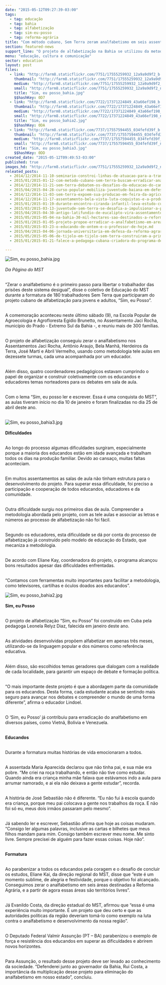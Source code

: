 ```yaml
---
date: "2015-05-12T09:27:39-03:00"
tags:
  - tag: educação
  - tag: bahia
  - tag: alfabetização
  - tag: sim-eu-posso
  - tag: reforma-agrária
title: "Com método cubano, Sem Terra zeram analfabetismo em seis assentamentos"
section: featured-news
support_line: "O projeto de alfabetização na Bahia se utilizou da metodologia das tele aulas em dezessete turmas, cada uma acompanhada por um educador."
menu: "educação, cultura e comunicação"
sector: education
layout: post
files:
  - link: "http://farm8.staticflickr.com/7751/17555259932_12a9a9d9f2_b.jpg"
    thumbnail: "http://farm8.staticflickr.com/7751/17555259932_12a9a9d9f2_t.jpg"
    medium: "http://farm8.staticflickr.com/7751/17555259932_12a9a9d9f2_z.jpg"
    small: "http://farm8.staticflickr.com/7751/17555259932_12a9a9d9f2_n.jpg"
    title: "Sim, eu posso_bahia.jpg"
    $$hashKey: 0D7
  - link: "http://farm8.staticflickr.com/7722/17371224849_43a66ef198_b.jpg"
    thumbnail: "http://farm8.staticflickr.com/7722/17371224849_43a66ef198_t.jpg"
    medium: "http://farm8.staticflickr.com/7722/17371224849_43a66ef198_z.jpg"
    small: "http://farm8.staticflickr.com/7722/17371224849_43a66ef198_n.jpg"
    title: "Sim, eu posso_bahia2.jpg"
    $$hashKey: 0DA
  - link: "http://farm8.staticflickr.com/7737/17557594455_034fefd39f_b.jpg"
    thumbnail: "http://farm8.staticflickr.com/7737/17557594455_034fefd39f_t.jpg"
    medium: "http://farm8.staticflickr.com/7737/17557594455_034fefd39f_z.jpg"
    small: "http://farm8.staticflickr.com/7737/17557594455_034fefd39f_n.jpg"
    title: "Sim, eu posso_bahia3.jpg"
    $$hashKey: 0DD
created_date: "2015-05-12T09:49:53-03:00"
published: true
images_hd: "http://farm8.staticflickr.com/7751/17555259932_12a9a9d9f2_n.jpg"
releated_posts:
  - 2014/12/2014-11-10-seminario-constroi-linhas-de-atuacao-para-a-transicao-agroecologica-na-bahia.md
  - 2015/01/2015-01-12-com-metodo-cubano-sem-terra-buscam-erradicar-analfabetismo-no-sul-da-bahia.md
  - 2014/12/2014-11-21-sem-terra-debatem-os-desafios-da-educacao-do-campo-e-da-agroecologia.md
  - 2015/04/2015-04-28-curso-popular-mobiliza-juventude-baiana-em-defesa-da-transformacao-social.md
  - 2014/12/2014-11-03-sem-terra-expoem-sua-producao-em-feira-da-agricultura-familiar.md
  - 2014/12/2014-11-17-assentamento-bela-vista-luta-coquistas-e-a-producao-agroecologica.md
  - 2015/01/2015-01-19-durante-encontro-ciranda-infantil-leva-estudo-cultura-e-diversao-aos-sem-terrinha.md
  - 2015/03/2015-03-13-juventude-sem-terra-se-desafia-a-impulsionar-a-participacao-na-luta-pela-reforma-agraria.md
  - 2015/04/2015-04-30-antigo-latifundio-de-eucalipto-vira-assentamento-agroecologico.md
  - 2015/05/2015-05-04-na-bahia-30-mil-hectares-sao-destinados-a-reforma-agraria.md
  - 2015/01/2015-01-05-projeto-propoe-erradicar-o-analfabetismo-em-areas-do-mst-na-bahia.md
  - 2015/03/2015-03-23-o-educando-de-ontem-e-o-professor-de-hoje.md
  - 2015/04/2015-04-06-jornada-universitaria-em-defesa-da-reforma-agraria-aproxima-academia-da-luta-pela-terra.md
  - 2015/05/2015-05-06-de-tijolo-em-tijolo-sem-terra-construiram-a-primeira-escola-do-campo.md
  - 2015/01/2015-01-21-falece-a-pedagoga-cubana-criadora-do-programa-de-alfabetizacao-sim-eu-posso.md

---
```

<p><img alt="Sim, eu posso_bahia.jpg" src="http://farm8.staticflickr.com/7751/17555259932_12a9a9d9f2_b.jpg" /><br />
<br />
<em>Da P&aacute;gina do MST</em></p>

<p><br />
&ldquo;Zerar o analfabetismo &eacute; o primeiro passo para libertar o trabalhador das pris&otilde;es deste sistema desigual&rdquo;, disse o coletivo de Educa&ccedil;&atilde;o do MST durante a formatura de 180 trabalhadores Sem Terra que participaram do projeto cubano de alfabetiza&ccedil;&atilde;o para jovens e adultos, &ldquo;Sim, eu Posso&rdquo;.</p>

<p><br />
A comemora&ccedil;&atilde;o aconteceu neste &uacute;ltimo s&aacute;bado (9), na Escola Popular de Agroecologia e Agrofloresta Eg&iacute;dio Brunetto, no Assentamento Jaci Rocha, munic&iacute;pio do Prado - Extremo Sul da Bahia -, e reuniu mais de 300 fam&iacute;lias.</p>

<p><br />
O projeto de alfabetiza&ccedil;&atilde;o conseguiu zerar o analfabetismo nos Assentamentos Jaci Rocha, Ant&ocirc;nio Araujo, Bela Manh&atilde;, Herdeiros da Terra, Jos&eacute; Mart&iacute; e Abril Vermelho, usando como metodologia tele aulas em dezessete turmas, cada uma acompanhada por um educador.</p>

<p><br />
Al&eacute;m disso, quatro coordenadores pedag&oacute;gicos estavam cumprindo o papel de organizar e construir coletivamente com os educandos e educadores temas norteadores para os debates em sala de aula.</p>

<p><br />
Com o lema &ldquo;Sim, eu posso ler e escrever. Essa &eacute; uma conquista do MST&rdquo;, as aulas tiveram in&iacute;cio no dia 10 de janeiro e foram finalizadas no dia 25 de abril deste ano.<br />
&nbsp;</p>

<p><img alt="Sim, eu posso_bahia3.jpg" src="http://farm8.staticflickr.com/7737/17557594455_034fefd39f_b.jpg" /><br />
<br />
<strong>Dificuldades</strong></p>

<p><br />
Ao longo do processo algumas dificuldades surgiram, especialmente porque a maioria dos educandos est&atilde;o em idade avan&ccedil;ada e trabalham todos os dias na produ&ccedil;&atilde;o familiar. Devido ao cansa&ccedil;o, muitas faltas aconteciam.</p>

<p><br />
Em muitos assentamentos as salas de aula n&atilde;o tinham estrutura para o desenvolvimento do projeto. Para superar essa dificuldade, foi preciso a participa&ccedil;&atilde;o e coopera&ccedil;&atilde;o de todos educandos, educadores e da comunidade.</p>

<p><br />
Outra dificuldade surgiu nos primeiros dias de aula. Compreender a metodologia abordada pelo projeto, com as tele aulas e associar as letras e n&uacute;meros ao processo de alfabetiza&ccedil;&atilde;o n&atilde;o foi f&aacute;cil.</p>

<p><br />
Segundo os educadores, esta dificuldade se d&aacute; por conta do processo de alfabetiza&ccedil;&atilde;o j&aacute; constru&iacute;do pelo modelo de educa&ccedil;&atilde;o do Estado, que mecaniza a metodologia.</p>

<p><br />
De acordo com Eliane Kay, coordenadora do projeto, o programa alcan&ccedil;ou bons resultados apesar das dificuldades enfrentadas.</p>

<p><br />
&ldquo;Contamos com ferramentas muito importantes para facilitar a metodologia, como televisores, cartilhas e &oacute;culos doados aos educandos&rdquo;.</p>

<p><img alt="Sim, eu posso_bahia2.jpg" src="http://farm8.staticflickr.com/7722/17371224849_43a66ef198_b.jpg" /><br />
<br />
<strong>Sim, eu Posso</strong></p>

<p><br />
O projeto de alfabetiza&ccedil;&atilde;o &ldquo;Sim, eu Posso&rdquo; foi constru&iacute;do em Cuba pela pedagoga Leonela Relyz Diaz, falecida em janeiro deste ano.</p>

<p><br />
As atividades desenvolvidas prop&otilde;em alfabetizar em apenas tr&ecirc;s meses, utilizando-se da linguagem popular e dos n&uacute;meros como refer&ecirc;ncia educativa.</p>

<p><br />
Al&eacute;m disso, s&atilde;o escolhidos temas geradores que dialogam com a realidade de cada localidade, para garantir um espa&ccedil;o de debate e forma&ccedil;&atilde;o pol&iacute;tica.</p>

<p><br />
&ldquo;O mais importante deste projeto &eacute; que a abordagem parte da comunidade para os educandos. Desta forma, cada estudante acaba se sentindo mais seguro para avan&ccedil;ar nos debates e compreender o mundo de uma forma diferente&rdquo;, afirma o educador Lindoel.</p>

<p><br />
O &lsquo;Sim, eu Posso&rsquo; j&aacute; contribuiu para erradica&ccedil;&atilde;o do analfabetismo em diversos pa&iacute;ses, como Vietn&atilde;, Bol&iacute;via e Venezuela.</p>

<p><br />
<strong>Educandos</strong></p>

<p><br />
Durante a formatura muitas hist&oacute;rias de vida emocionaram a todos.</p>

<p><br />
A assentada Maria Aparecida declarou que n&atilde;o tinha pai, e sua m&atilde;e era pobre. &ldquo;Me criei na ro&ccedil;a trabalhando, e ent&atilde;o n&atilde;o tive como estudar. Quando ainda era crian&ccedil;a minha m&atilde;e falava que est&aacute;vamos indo a aula para arrumar namorado, e ai ela n&atilde;o deixava a gente estudar&rdquo;, recorda.</p>

<p><br />
A hist&oacute;ria de Jos&eacute; Sebasti&atilde;o n&atilde;o &eacute; diferente. &ldquo;Eu n&atilde;o fui &agrave; escola quando era crian&ccedil;a, porque meu pai colocava a gente nos trabalhos da ro&ccedil;a. E n&atilde;o foi s&oacute; eu, meus dois irm&atilde;os passaram pelo mesmo&rdquo;.</p>

<p><br />
J&aacute; sabendo ler e escrever, Sebasti&atilde;o afirma que hoje as coisas mudaram. &ldquo;Consigo ler algumas palavras, inclusive as cartas e bilhetes que meus filhos mandam para mim. Consigo tamb&eacute;m escrever meu nome. Me sinto livre. Sempre precisei de algu&eacute;m para fazer essas coisas. Hoje n&atilde;o&rdquo;.</p>

<p><br />
<strong>Formatura</strong></p>

<p><br />
Ao parabenizar a todos os educandos pela coragem e o desafio de concluir os estudos, Eliane Kai, da dire&ccedil;&atilde;o regional do MST, disse que &ldquo;este &eacute; um momento sublime, de alegria e festividade, porque o objetivo foi alcan&ccedil;ado. Conseguimos zerar o analfabetismo em seis &aacute;reas destinadas a Reforma Agr&aacute;ria, e a partir de agora essas &aacute;reas s&atilde;o territ&oacute;rios livres&rdquo;.</p>

<p><br />
J&aacute; Evanildo Costa, da dire&ccedil;&atilde;o estadual do MST, afirmou que &ldquo;essa &eacute; uma experi&ecirc;ncia muito importante. &Eacute; um projeto que deu certo e que as autoridades pol&iacute;ticas da regi&atilde;o deveriam tom&aacute;-lo como exemplo na luta contra o analfabetismo e desenvolvimento da nossa regi&atilde;o&rdquo;.</p>

<p><br />
O Deputado Federal Valmir Assun&ccedil;&atilde;o (PT &ndash; BA) parabenizou o exemplo de for&ccedil;a e resist&ecirc;ncia dos educandos em superar as dificuldades e abrirem novos horizontes.</p>

<p><br />
Para Assun&ccedil;&atilde;o, o resultado desse projeto deve ser levado ao conhecimento da sociedade. &ldquo;Defenderei junto ao governador da Bahia, Rui Costa, a import&acirc;ncia da multiplica&ccedil;&atilde;o desse projeto para elimina&ccedil;&atilde;o do analfabetismo em nosso estado&rdquo;, concluiu.</p>
